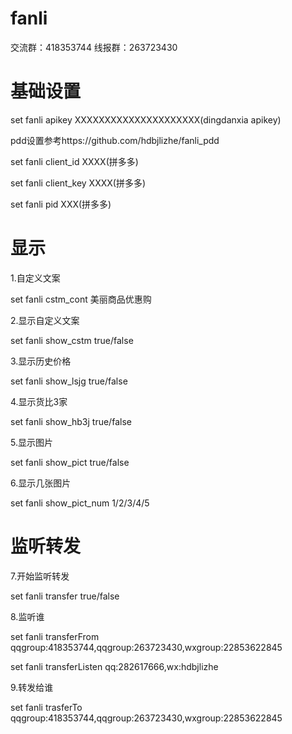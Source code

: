 # fanli

交流群：418353744 线报群：263723430

# 基础设置

set fanli apikey XXXXXXXXXXXXXXXXXXXXX(dingdanxia apikey)

pdd设置参考https://github.com/hdbjlizhe/fanli_pdd

set fanli client_id XXXX(拼多多)

set fanli client_key XXXX(拼多多)

set fanli pid XXX(拼多多)

# 显示

1.自定义文案

set fanli cstm_cont    美丽商品优惠购

2.显示自定义文案

set fanli show_cstm  true/false

3.显示历史价格

set fanli show_lsjg    true/false 

4.显示货比3家

set fanli show_hb3j    true/false

5.显示图片

set fanli show_pict    true/false

6.显示几张图片

set fanli show_pict_num 1/2/3/4/5 

# 监听转发

7.开始监听转发

set fanli transfer true/false

8.监听谁

set fanli transferFrom qqgroup:418353744,qqgroup:263723430,wxgroup:22853622845

set fanli transferListen qq:282617666,wx:hdbjlizhe

9.转发给谁

set fanli trasferTo qqgroup:418353744,qqgroup:263723430,wxgroup:22853622845
